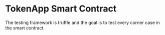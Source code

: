# TokenApp Smart Contract
The testing framework is truffle and the goal is to test every corner case in the smart contract.
